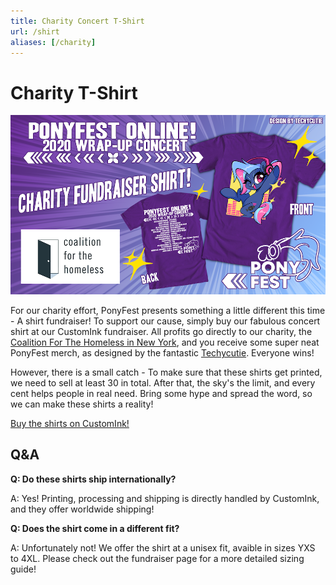 ```yaml
---
title: Charity Concert T-Shirt
url: /shirt
aliases: [/charity]
---
```


# Charity T-Shirt

<div class="text-box" style="text-align: left;">

<div style="text-align: center;">

[![image of shirt charity shirt, front and back](/images/charity/shirt.png)](https://www.customink.com/fundraising/ponyfestconcert)

</div>

For our charity effort, PonyFest presents something a little different this time - A shirt fundraiser! To support our
cause, simply buy our fabulous concert shirt at our CustomInk fundraiser. All profits go directly to our charity, the
[Coalition For The Homeless in New York](https://www.coalitionforthehomeless.org/about-cfh/), and you receive some super
neat PonyFest merch, as designed by the fantastic [Techycutie](https://techycutie.com). Everyone wins!

However, there is a small catch - To make sure that these shirts get printed, we need to sell at least 30 in total.
After that, the sky's the limit, and every cent helps people in real need. Bring some hype and spread the word, so we
can make these shirts a reality!

[Buy the shirts on CustomInk!](https://www.customink.com/fundraising/ponyfestconcert)

## Q&A

**Q: Do these shirts ship internationally?**

A: Yes! Printing, processing and shipping is directly handled by CustomInk, and they offer worldwide shipping!


**Q: Does the shirt come in a different fit?**

A: Unfortunately not! We offer the shirt at a unisex fit, avaible in sizes YXS to 4XL. Please check out the fundraiser page for a more detailed sizing guide!

</div>